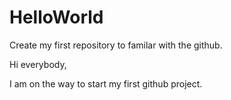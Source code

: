 # HelloWorld
Create my first repository to familar with the github.

Hi everybody,

I am on the way to start my first github project. 

